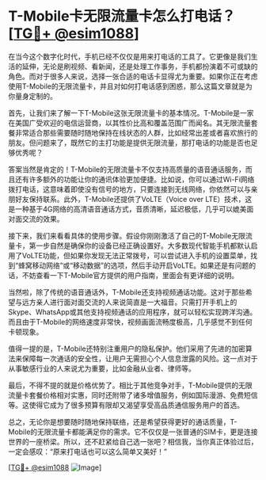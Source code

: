 # T-Mobile卡无限流量卡怎么打电话？[[TG💪+ @esim1088](https://t.me/s/esim1088)]

在当今这个数字化时代，手机已经不仅仅是用来打电话的工具了。它更像是我们生活的延伸，无论是刷视频、看新闻，还是处理工作事务，手机都扮演着不可或缺的角色。而对于很多人来说，选择一张合适的电话卡显得尤为重要。如果你正在考虑使用T-Mobile的无限流量卡，并且对如何打电话感到困惑，那么这篇文章就是为你量身定制的。

首先，让我们来了解一下T-Mobile这张无限流量卡的基本情况。T-Mobile是一家在美国广受欢迎的电信运营商，以其性价比高和覆盖范围广而闻名。其无限流量套餐非常适合那些需要随时随地保持在线状态的人群，比如经常出差或者喜欢旅行的朋友。但问题来了，既然它的主打功能是提供无限流量，那打电话的功能是否也足够优秀呢？

答案当然是肯定的！T-Mobile的无限流量卡不仅支持高质量的语音通话服务，而且还有许多额外的功能让你的通讯体验更加便捷。比如说，你可以通过Wi-Fi网络拨打电话，这意味着即使没有信号的地方，只要连接到无线网络，你依然可以与亲朋好友保持联系。此外，T-Mobile还提供了VoLTE（Voice over LTE）技术，这是一种基于4G网络的高清语音通话方式，音质清晰，延迟极低，几乎可以媲美面对面交流的效果。

接下来，我们来看看具体的使用步骤。假设你刚刚激活了自己的T-Mobile无限流量卡，第一步自然是确保你的设备已经正确设置好。大多数现代智能手机都默认启用了VoLTE功能，但如果你发现无法正常拨号，可以尝试进入手机的设置菜单，找到“蜂窝移动网络”或“移动数据”的选项，然后手动开启VoLTE。如果还是有问题的话，不妨查看一下T-Mobile官方提供的用户指南，里面会有更详细的说明。

当然啦，除了传统的语音通话外，T-Mobile还支持视频通话功能。这对于那些希望与远方亲人进行面对面交流的人来说简直是一大福音。只需打开手机上的Skype、WhatsApp或其他支持视频通话的应用程序，就可以轻松实现跨洋沟通。而且由于T-Mobile的网络速度非常快，视频画面流畅度极高，几乎感觉不到任何卡顿现象。

值得一提的是，T-Mobile还特别注重用户的隐私保护。他们采用了先进的加密算法来保障每一次通话的安全性，让用户无需担心个人信息泄露的风险。这一点对于从事敏感行业的人来说尤为重要，比如金融从业者、律师等。

最后，不得不提的就是价格优势了。相比于其他竞争对手，T-Mobile提供的无限流量卡套餐价格相对实惠，同时还附带了诸多增值服务，例如国际漫游、免费短信等。这使得它成为了很多预算有限却又渴望享受高品质通信服务用户的首选。

总之，无论你是想要随时随地保持联络，还是希望获得更好的通话质量，T-Mobile的无限流量卡都能满足你的需求。它不仅仅是一张普通的SIM卡，更是连接世界的一座桥梁。所以，还不赶紧给自己选一张吧？相信我，当你真正体验过后，一定会感叹：“原来打电话也可以这么简单又美好！”

[[TG💪+ @esim1088](https://t.me/s/esim1088) ![Image](https://i.postimg.cc/4NQfJmqS/Snipaste-2025-05-13-00-14-12.png)]